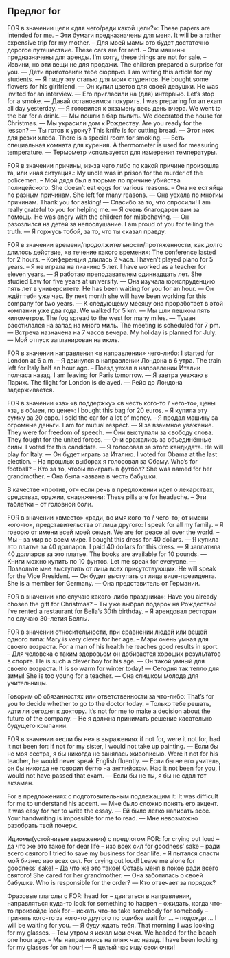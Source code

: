 ## Предлог for

FOR в значении цели «для чего/ради какой цели?»:
These papers are intended for me. – Эти бумаги предназначены для меня.
It will be a rather expensive trip for my mother. – Для моей мамы это будет достаточно дорогое путешествие.
These cars are for rent. – Эти машины предназначены для аренды.
I’m sorry, these things are not for sale. – Извини, но эти вещи не для продажи.
The children prepared a surprise for you. — Дети приготовили тебе сюрприз.
I am writing this article for my students. — Я пишу эту статью для моих студентов.
He bought some flowers for his girlfriend. — Он купил цветов для своей девушки.
He was invited for an interview. — Его пригласили на (для) интервью.
Let’s stop for a smoke. — Давай остановимся покурить.
I was preparing for an exam all day yesterday. — Я готовился к экзамену весь день вчера.
We went to the bar for a drink. — Мы пошли в бар выпить.
We decorated the house for Christmas. — Мы украсили дом к Рождеству.
Are you ready for the lesson? — Ты готов к уроку?
This knife is for cutting bread. — Этот нож для резки хлеба.
There is a special room for smoking. — Есть специальная комната для курения.
A thermometer is used for measuring temperature. — Термометр используется для измерения температуры.

FOR в значении причины, из-за чего либо по какой причине произошла та, или иная ситуация.:
My uncle was in prison for the murder of the policemen. – Мой дядя был в тюрьме по причине убийства полицейского.
She doesn’t eat eggs for various reasons. – Она не ест яйца по разным причинам.
She left for many reasons. — Она уехала по многим причинам.
Thank you for asking! — Спасибо за то, что спросили!
I am really grateful to you for helping me. — Я очень благодарен вам за помощь.
He was angry with the children for misbehaving. — Он разозлился на детей за непослушание.
I am proud of you for telling the truth. — Я горжусь тобой, за то, что ты сказал правду.

FOR в значении времени/продолжительности/протяженности, как долго длилось действие, «в течение какого времени»:
The conference lasted for 2 hours. – Конференция длилась 2 часа.
I haven’t played piano for 5 years. – Я не играла на пианино 5 лет.
I have worked as a teacher for eleven years. — Я работаю преподавателем одиннадцать лет.
She studied Law for five years at university. — Она изучала юриспруденцию пять лет в университете.
He has been waiting for you for an hour. — Он ждёт тебя уже час.
By next month she will have been working for this company for two years. — К следующему месяцу она проработает в этой компании уже два года.
We walked for 5 km. — Мы шли пешком пять километров.
The fog spread to the west for many miles. — Туман расстилался на запад на много миль.
The meeting is scheduled for 7 pm. — Встреча назначена на 7 часов вечера.
My holiday is planned for July. — Мой отпуск запланирован на июль.

FOR в значении направления «в направлении» чего-либо:
I started for London at 6 a.m. – Я двинулся в направлении Лондона в 6 утра.
The train left for Italy half an hour ago. – Поезд уехал в направлении Италии полчаса назад.
I am leaving for Paris tomorrow. — Я завтра уезжаю в Париж.
The flight for London is delayed. — Рейс до Лондона задерживается.

FOR в значении «за» «в поддержку» «в честь кого-то / чего-то», цены «за, в обмен, по цене»:
I bought this bag for 20 euros. – Я купила эту сумку за 20 евро.
I sold the car for a lot of money. – Я продал машину за огромные деньги.
I am for mutual respect. — Я за взаимное уважение.
They were for freedom of speech. — Они выступали за свободу слова.
They fought for the united forces. — Они сражались за объединённые силы.
I voted for this candidate. — Я голосовал за этого кандидата.
He will play for Italy. — Он будет играть за Италию.
I voted for Obama at the last election. – На прошлых выборах я голосовал за Обаму.
Who’s for football? – Кто за то, чтобы поиграть в футбол?
She was named for her grandmother. – Она была названа в честь бабушки.

В качестве «против, от» если речь в предложении идет о лекарствах, средствах, оружии, снаряжении:
These pills are for headache. – Эти таблетки – от головной боли.

FOR в значении «вместо» «ради, во имя кого-то / чего-то; от имени кого-то», представительства от лица другого:
I speak for all my family. – Я говорю от имени всей моей семьи.
We are for peace all over the world. – Мы – за мир во всем мире.
I bought this dress for 40 dollars. — Я купила это платье за 40 долларов.
I paid 40 dollars for this dress. — Я заплатила 40 долларов за это платье.
The books are available for 10 pounds. — Книги можно купить по 10 фунтов.
Let me speak for everyone. — Позвольте мне выступить от лица всех присутствующих.
He will speak for the Vice President. — Он будет выступать от лица вице-президента.
She is a member for Germany. — Она представитель от Германии.

FOR в значении «по случаю какого–либо праздника»:
Have you already chosen the gift for Christmas? – Ты уже выбрал подарок на Рождество?
I’ve rented a restaurant for Bella’s 30th birthday. – Я арендовал ресторан по случаю 30–летия Беллы.

FOR в значении относительности, при сравнении людей или вещей одного типа:
Mary is very clever for her age. – Мэри очень умная для своего возраста.
For a man of his health he reaches good results in sport. – Для человека с таким здоровьем он добивается хороших результатов в спорте.
He is such a clever boy for his age. — Он такой умный для своего возраста.
It is so warm for winter today! — Сегодня так тепло для зимы!
She is too young for a teacher. — Она слишком молода для учительницы.

Говорим об обязанностях или ответственности за что-либо:
That’s for you to decide whether to go to the doctor today. – Только тебе решать, идти ли сегодня к доктору.
It’s not for me to make a decision about the future of the company. – Не я должна принимать решение касательно будущего компании.

FOR в значении «если бы не» в выражениях if not for, were it not for, had it not been for:
If not for my sister, I would not take up painting. — Если бы не моя сестра, я бы никогда не занялась живописью.
Were it not for his teacher, he would never speak English fluently. — Если бы не его учитель, он бы никогда не говорил бегло на английском.
Had it not been for you, I would not have passed that exam. — Если бы не ты, я бы не сдал тот экзамен.

For в предложениях с подготовительным подлежащим it:
It was difficult for me to understand his accent. — Мне было сложно понять его акцент.
It was easy for her to write the essay. — Ей было легко написать эссе.
Your handwriting is impossible for me to read. — Мне невозможно разобрать твой почерк.

Идиомы(устойчивые выражения) с предлогом FOR:
for crying out loud – да что же это такое
for dear life – изо всех сил
for goodness’ sake – ради всего святого
I tried to save my business for dear life. – Я пытался спасти мой бизнес изо всех сил.
For crying out loud! Leave me alone for goodness’ sake! – Да что же это такое! Оставь меня в покое ради всего святого!
She cared for her grandmother. — Она заботилась о своей бабушке.
Who is responsible for the order? — Кто отвечает за порядок?

Фразовые глаголы с FOR:
head for – двигаться в направлении, направляться куда-то
look for something to happen – ожидать, когда что-то произойде
look for – искать что-то
take somebody for somebody – принять кого-то за кого-то другого по ошибке
wait for ... – подожди ...
I will be waiting for you. — Я буду ждать тебя.
That morning I was looking for my glasses. – Тем утром я искал мои очки.
We headed for the beach one hour ago. – Мы направились на пляж час назад.
I have been looking for my glasses for an hour! — Я целый час ищу свои очки!

